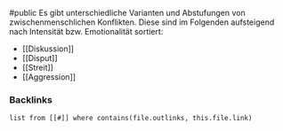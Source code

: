 #public
Es gibt unterschiedliche Varianten und Abstufungen von zwischenmenschlichen Konflikten. Diese sind im Folgenden aufsteigend nach Intensität bzw. Emotionalität sortiert:
- [[Diskussion]]
- [[Disput]]
- [[Streit]]
- [[Aggression]]

### Backlinks
```dataview 
list from [[#]] where contains(file.outlinks, this.file.link)
```

